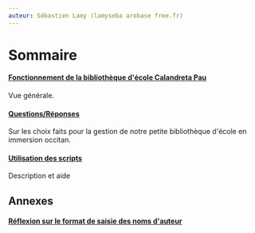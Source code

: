 ```yaml
---
auteur: Sébastien Lamy (lamyseba arobase free.fr)
---
```


Sommaire
===========================================================

#### [Fonctionnement de la bibliothèque d'école Calandreta Pau][1]
Vue générale.

#### [Questions/Réponses][2]
Sur les choix faits pour la gestion de notre petite bibliothèque d'école en 
immersion occitan.

#### [Utilisation des scripts][3]
Description et aide



Annexes
-------------------------------------
#### [Réflexion sur le format de saisie des noms d'auteur][4]


[1]:Documentation/fonctionnement-bibliotheque.md
[2]:Documentation/questions-reponses.md
[3]:CodeSource/README.md
[4]:Documentation/format-noms-d-auteur.md